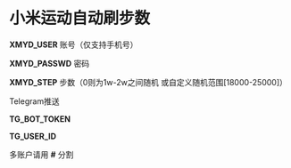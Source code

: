 # 小米运动自动刷步数

**XMYD_USER**       账号（仅支持手机号）

**XMYD_PASSWD**     密码

**XMYD_STEP**       步数（0则为1w-2w之间随机 或自定义随机范围[18000-25000]）

Telegram推送

**TG_BOT_TOKEN**    

**TG_USER_ID**


多账户请用 **#** 分割
